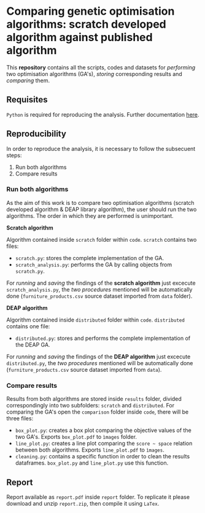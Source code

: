 # Comparing genetic optimisation algorithms: scratch developed algorithm against published algorithm
This **repository** contains all the scripts, codes and datasets for *performing* two optimisation algorithms (GA's), *storing* corresponding results and *comparing* them.

## Requisites
`Python` is required for reproducing the analysis. Further documentation [here](https://www.python.org/).

## Reproducibility
In order to reproduce the analysis, it is necessary to follow the subsecuent steps:
1. Run both algorithms
2. Compare results

### Run both algorithms
As the aim of this work is to compare two optimisation algorithms (scratch developed algorithm & DEAP library algorithm), the user should run the two algorithms. The order in which they are performed is unimportant.

**Scratch algorithm**

Algorithm contained inside `scratch` folder within `code`. `scratch` contains two files:
- `scratch.py`: stores the complete implementation of the GA.
- `scratch_analysis.py`: performs the GA by calling objects from `scratch.py`.

For *running* and *saving* the findings of the **scratch algorithm** just excecute `scratch_analysis.py`, the *two procedures* mentioned will be automatically done (`furniture_products.csv` source dataset imported from `data` folder).

**DEAP algorithm**

Algorithm contained inside `distributed` folder within `code`. `distributed` contains one file:
- `distributed.py`: stores and performs the complete implementation of the DEAP GA.

For *running* and *saving* the findings of the **DEAP algorithm** just excecute `distributed.py`, the *two procedures* mentioned will be automatically done (`furniture_products.csv` source dataset imported from `data`).

### Compare results
Results from both algorithms are stored inside `results` folder, divided correspondingly into two subfolders: `scratch` and `distributed`.
For comparing the GA's open the `comparison` folder inside `code`, there will be three files:
- `box_plot.py`: creates a box plot comparing the objective values of the two GA's. Exports `box_plot.pdf` to `ìmages` folder.
- `line_plot.py`: creates a line plot comparing the `score ~ space` relation between both algorithms. Exports `line_plot.pdf` to `ìmages`.
- `cleaning.py`: contains a specific function in order to clean the results dataframes. `box_plot.py` and `line_plot.py` use this function.

## Report
Report available as `report.pdf` inside `report` folder. To replicate it please download and unzip `report.zip`, then compile it using `LaTex`.

